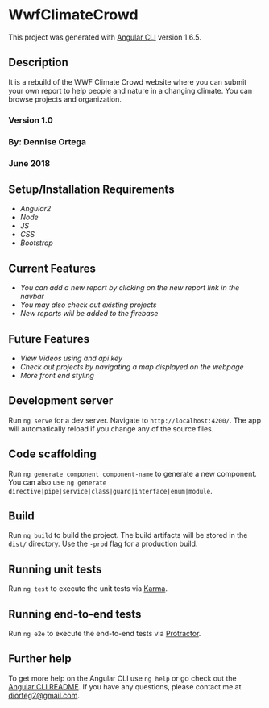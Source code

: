 # WwfClimateCrowd

This project was generated with [Angular CLI](https://github.com/angular/angular-cli) version 1.6.5.

## Description

It is a rebuild of the WWF Climate Crowd website where you can submit your own report to help people and nature in a changing climate. You can browse projects and organization.

### Version 1.0
### By: Dennise Ortega
### June 2018

## Setup/Installation Requirements
* _Angular2_
* _Node_
* _JS_
* _CSS_
* _Bootstrap_

## Current Features
* _You can add a new report by clicking on the new report link in the navbar_
* _You may also check out existing projects_
* _New reports will be added to the firebase_

## Future Features
* _View Videos using and api key_
* _Check out projects by navigating a map displayed on the webpage_
* _More front end styling_

## Development server

Run `ng serve` for a dev server. Navigate to `http://localhost:4200/`. The app will automatically reload if you change any of the source files.

## Code scaffolding

Run `ng generate component component-name` to generate a new component. You can also use `ng generate directive|pipe|service|class|guard|interface|enum|module`.

## Build

Run `ng build` to build the project. The build artifacts will be stored in the `dist/` directory. Use the `-prod` flag for a production build.

## Running unit tests

Run `ng test` to execute the unit tests via [Karma](https://karma-runner.github.io).

## Running end-to-end tests

Run `ng e2e` to execute the end-to-end tests via [Protractor](http://www.protractortest.org/).

## Further help

To get more help on the Angular CLI use `ng help` or go check out the [Angular CLI README](https://github.com/angular/angular-cli/blob/master/README.md).
If you have any questions, please contact me at diorteg2@gmail.com.
